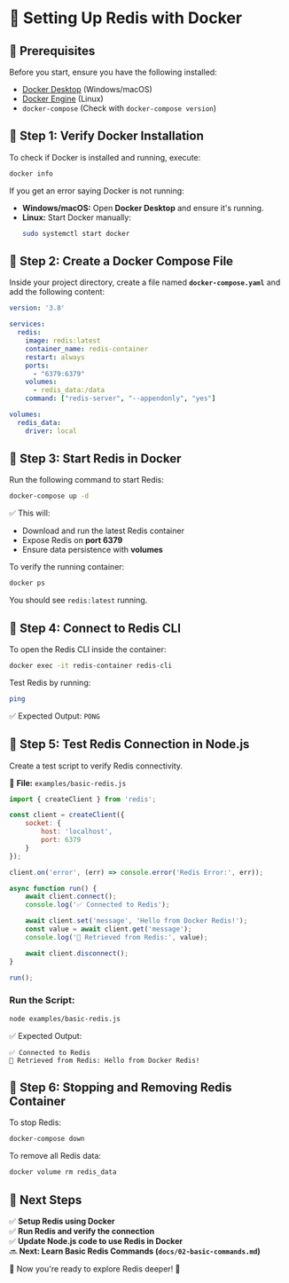 # 🚀 Setting Up Redis with Docker

## **📌 Prerequisites**
Before you start, ensure you have the following installed:
- [Docker Desktop](https://www.docker.com/products/docker-desktop/) (Windows/macOS)
- [Docker Engine](https://docs.docker.com/engine/install/) (Linux)
- `docker-compose` (Check with `docker-compose version`)

## **📌 Step 1: Verify Docker Installation**
To check if Docker is installed and running, execute:
```sh
docker info
```
If you get an error saying Docker is not running:
- **Windows/macOS:** Open **Docker Desktop** and ensure it's running.
- **Linux:** Start Docker manually:
  ```sh
  sudo systemctl start docker
  ```

## **📌 Step 2: Create a Docker Compose File**
Inside your project directory, create a file named **`docker-compose.yaml`** and add the following content:

```yaml
version: '3.8'

services:
  redis:
    image: redis:latest
    container_name: redis-container
    restart: always
    ports:
      - "6379:6379"
    volumes:
      - redis_data:/data
    command: ["redis-server", "--appendonly", "yes"]

volumes:
  redis_data:
    driver: local
```

## **📌 Step 3: Start Redis in Docker**
Run the following command to start Redis:
```sh
docker-compose up -d
```
✅ This will:
- Download and run the latest Redis container
- Expose Redis on **port 6379**
- Ensure data persistence with **volumes**

To verify the running container:
```sh
docker ps
```
You should see `redis:latest` running.

## **📌 Step 4: Connect to Redis CLI**
To open the Redis CLI inside the container:
```sh
docker exec -it redis-container redis-cli
```
Test Redis by running:
```sh
ping
```
✅ Expected Output: `PONG`

## **📌 Step 5: Test Redis Connection in Node.js**
Create a test script to verify Redis connectivity.

📄 **File:** `examples/basic-redis.js`
```js
import { createClient } from 'redis';

const client = createClient({
    socket: {
        host: 'localhost',
        port: 6379
    }
});

client.on('error', (err) => console.error('Redis Error:', err));

async function run() {
    await client.connect();
    console.log('✅ Connected to Redis');

    await client.set('message', 'Hello from Docker Redis!');
    const value = await client.get('message');
    console.log('📌 Retrieved from Redis:', value);

    await client.disconnect();
}

run();
```

### **Run the Script:**
```sh
node examples/basic-redis.js
```
✅ Expected Output:
```
✅ Connected to Redis
📌 Retrieved from Redis: Hello from Docker Redis!
```

## **📌 Step 6: Stopping and Removing Redis Container**
To stop Redis:
```sh
docker-compose down
```
To remove all Redis data:
```sh
docker volume rm redis_data
```

## **🎯 Next Steps**
✅ **Setup Redis using Docker**  
✅ **Run Redis and verify the connection**  
✅ **Update Node.js code to use Redis in Docker**  
🔜 **Next: Learn Basic Redis Commands (`docs/02-basic-commands.md`)**  

🚀 Now you're ready to explore Redis deeper! 🎉

